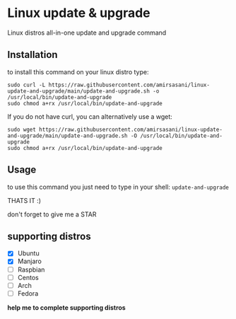 # Linux update & upgrade
Linux distros all-in-one update and upgrade command


## Installation

to install this command on your linux distro type:
```
sudo curl -L https://raw.githubusercontent.com/amirsasani/linux-update-and-upgrade/main/update-and-upgrade.sh -o /usr/local/bin/update-and-upgrade
sudo chmod a+rx /usr/local/bin/update-and-upgrade
````

If you do not have curl, you can alternatively use a wget:
```
sudo wget https://raw.githubusercontent.com/amirsasani/linux-update-and-upgrade/main/update-and-upgrade.sh -O /usr/local/bin/update-and-upgrade
sudo chmod a+rx /usr/local/bin/update-and-upgrade
```

## Usage

to use this command you just need to type in your shell:
`update-and-upgrade`

THATS IT :)

don't forget to give me a STAR

## supporting distros

- [x] Ubuntu
- [x] Manjaro
- [ ] Raspbian
- [ ] Centos
- [ ] Arch
- [ ] Fedora

**help me to complete supporting distros**
